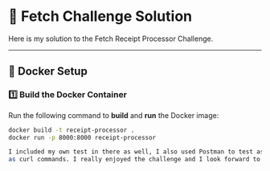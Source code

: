 # 🧾 Fetch Challenge Solution

Here is my solution to the Fetch Receipt Processor Challenge.

---

## 🚀 Docker Setup

### **1️⃣ Build the Docker Container**
Run the following command to **build** and **run** the Docker image:
```sh
docker build -t receipt-processor .
docker run -p 8000:8000 receipt-processor

I included my own test in there as well, I also used Postman to test as well
as curl commands. I really enjoyed the challenge and I look forward to getting more!
